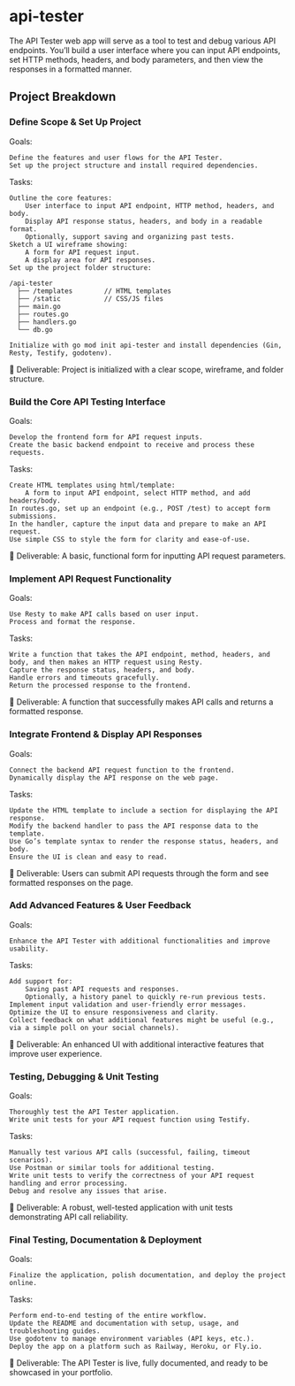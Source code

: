 # api-tester
The API Tester web app will serve as a tool to test and debug various API endpoints. You’ll build a user interface where you can input API endpoints, set HTTP methods, headers, and body parameters, and then view the responses in a formatted manner.

## Project Breakdown
### Define Scope & Set Up Project

Goals:

    Define the features and user flows for the API Tester.
    Set up the project structure and install required dependencies.

Tasks:

    Outline the core features:
        User interface to input API endpoint, HTTP method, headers, and body.
        Display API response status, headers, and body in a readable format.
        Optionally, support saving and organizing past tests.
    Sketch a UI wireframe showing:
        A form for API request input.
        A display area for API responses.
    Set up the project folder structure:

    /api-tester
      ├── /templates        // HTML templates
      ├── /static           // CSS/JS files
      ├── main.go
      ├── routes.go
      ├── handlers.go
      └── db.go

    Initialize with go mod init api-tester and install dependencies (Gin, Resty, Testify, godotenv).

📌 Deliverable: Project is initialized with a clear scope, wireframe, and folder structure.

### Build the Core API Testing Interface

Goals:

    Develop the frontend form for API request inputs.
    Create the basic backend endpoint to receive and process these requests.

Tasks:

    Create HTML templates using html/template:
        A form to input API endpoint, select HTTP method, and add headers/body.
    In routes.go, set up an endpoint (e.g., POST /test) to accept form submissions.
    In the handler, capture the input data and prepare to make an API request.
    Use simple CSS to style the form for clarity and ease-of-use.

📌 Deliverable: A basic, functional form for inputting API request parameters.

### Implement API Request Functionality

Goals:

    Use Resty to make API calls based on user input.
    Process and format the response.

Tasks:

    Write a function that takes the API endpoint, method, headers, and body, and then makes an HTTP request using Resty.
    Capture the response status, headers, and body.
    Handle errors and timeouts gracefully.
    Return the processed response to the frontend.

📌 Deliverable: A function that successfully makes API calls and returns a formatted response.

### Integrate Frontend & Display API Responses

Goals:

    Connect the backend API request function to the frontend.
    Dynamically display the API response on the web page.

Tasks:

    Update the HTML template to include a section for displaying the API response.
    Modify the backend handler to pass the API response data to the template.
    Use Go’s template syntax to render the response status, headers, and body.
    Ensure the UI is clean and easy to read.

📌 Deliverable: Users can submit API requests through the form and see formatted responses on the page.

### Add Advanced Features & User Feedback

Goals:

    Enhance the API Tester with additional functionalities and improve usability.

Tasks:

    Add support for:
        Saving past API requests and responses.
        Optionally, a history panel to quickly re-run previous tests.
    Implement input validation and user-friendly error messages.
    Optimize the UI to ensure responsiveness and clarity.
    Collect feedback on what additional features might be useful (e.g., via a simple poll on your social channels).

📌 Deliverable: An enhanced UI with additional interactive features that improve user experience.

### Testing, Debugging & Unit Testing

Goals:

    Thoroughly test the API Tester application.
    Write unit tests for your API request function using Testify.

Tasks:

    Manually test various API calls (successful, failing, timeout scenarios).
    Use Postman or similar tools for additional testing.
    Write unit tests to verify the correctness of your API request handling and error processing.
    Debug and resolve any issues that arise.

📌 Deliverable: A robust, well-tested application with unit tests demonstrating API call reliability.

### Final Testing, Documentation & Deployment

Goals:

    Finalize the application, polish documentation, and deploy the project online.

Tasks:

    Perform end-to-end testing of the entire workflow.
    Update the README and documentation with setup, usage, and troubleshooting guides.
    Use godotenv to manage environment variables (API keys, etc.).
    Deploy the app on a platform such as Railway, Heroku, or Fly.io.

📌 Deliverable: The API Tester is live, fully documented, and ready to be showcased in your portfolio.
